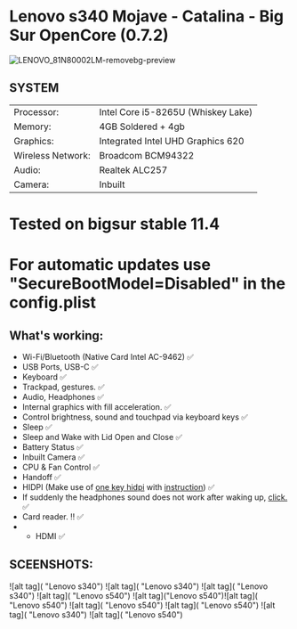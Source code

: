 # Lenovo s340 Mojave - Catalina - Big Sur OpenCore (0.7.2)

![LENOVO_81N80002LM-removebg-preview](https://user-images.githubusercontent.com/74104584/128438639-243fa5e1-cbcf-4c28-94f3-08c01e5a7194.png)

## SYSTEM

|||
|----------------|------------------------------------------------------------|
|Processor:| Intel Core  i5-8265U (Whiskey Lake) |
|Memory:          |4GB Soldered + 4gb  |         
|Graphics:         |Integrated Intel UHD Graphics 620|
|Wireless Network:          |Broadcom BCM94322|
|Audio:        |Realtek ALC257 |
|Camera:          |Inbuilt|

# Tested on bigsur stable 11.4
# For automatic updates use "SecureBootModel=Disabled" in the config.plist


## What's working:
  - Wi-Fi/Bluetooth (Native Card Intel AC-9462) :white_check_mark:
  - USB Ports, USB-C :white_check_mark:
  - Keyboard :white_check_mark:
  - Trackpad, gestures. :white_check_mark:
  - Audio, Headphones :white_check_mark:
  - Internal graphics with fill acceleration. :white_check_mark:
  - Control brightness, sound and touchpad via keyboard keys :white_check_mark:
  - Sleep :white_check_mark:
  - Sleep and Wake with Lid Open and Close :white_check_mark:
  - Battery Status :white_check_mark:
  - Inbuilt Camera :white_check_mark:
  - CPU & Fan Control :white_check_mark:
  - Handoff :white_check_mark:
  - HIDPI (Make use of [one key hidpi](https://github.com/xzhih/one-key-hidpi "") with [instruction](https://github.com/xzhih/one-key-hidpi/issues/138 "")) :white_check_mark:
  - If suddenly the headphones sound does not work after waking up, [click.](https://drive.google.com/file/d/1CZtY2bfnIAD0Rcoczf5b9F2TR8YYlhZc/view?usp=sharing"") :white_check_mark:
 - Card reader. :bangbang: :white_check_mark:
 -   - HDMI :white_check_mark:


## SCEENSHOTS:
![alt tag]( "Lenovo s340")​
![alt tag]( "Lenovo s340")​
![alt tag]( "Lenovo s340")​
![alt tag]( "Lenovo s540")​
![alt tag]("Lenovo s540")​
![alt tag]( "Lenovo s540")​
![alt tag]( "Lenovo s540")​
![alt tag]( "Lenovo s540")​
![alt tag]( "Lenovo s340")​
![alt tag]( "Lenovo s540")​





